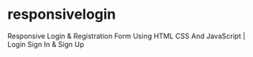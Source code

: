 # responsivelogin
Responsive Login &amp; Registration Form Using HTML CSS And JavaScript | Login Sign In &amp; Sign Up
